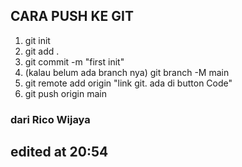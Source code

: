 ## CARA PUSH KE GIT

1. git init
2. git add .
3. git commit -m "first init"
4. (kalau belum ada branch nya) git branch -M main
5. git remote add origin "link git. ada di button Code"
6. git push origin main

### dari Rico Wijaya

## edited at 20:54